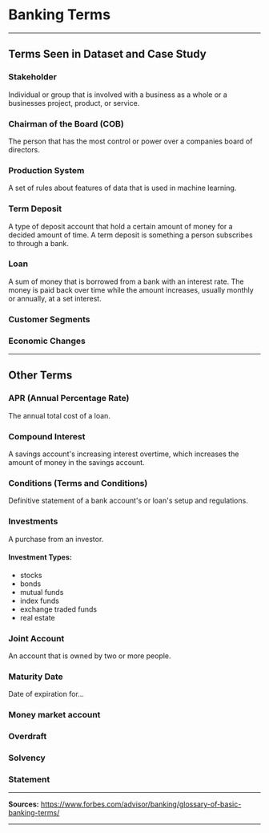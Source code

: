 # Banking Terms
--- 
## Terms Seen in Dataset and Case Study

### Stakeholder

Individual or group that is involved with a  business as a whole or a businesses project, product, or service.

### Chairman of the Board (COB)

The person that has the most control or power over a companies board of directors. 

### Production System

A set of rules about features of data that is used in machine learning.

### Term Deposit

A type of deposit account that hold a certain amount of money for a decided amount of time. A term deposit is something a person subscribes to through a bank.

### Loan

A sum of money that is borrowed from a bank with an interest rate. The money is paid back over time while the amount increases, usually monthly or annually, at a set interest. 

### Customer Segments 

### Economic Changes

---

## Other Terms

### APR (Annual Percentage Rate)

The annual total cost of a loan. 

### Compound Interest

A savings account's increasing interest overtime, which increases the amount of money in the savings account. 

### Conditions (Terms and Conditions)

Definitive statement of a bank account's or loan's setup and regulations. 

### Investments

A purchase from an investor.

#### Investment Types:
- stocks
- bonds
- mutual funds
- index funds
- exchange traded funds
- real estate

### Joint Account

An account that is owned by two or more people. 

### Maturity Date

Date of expiration for... 

### Money market account

### Overdraft

### Solvency

### Statement

---

**Sources:**
https://www.forbes.com/advisor/banking/glossary-of-basic-banking-terms/ 

---